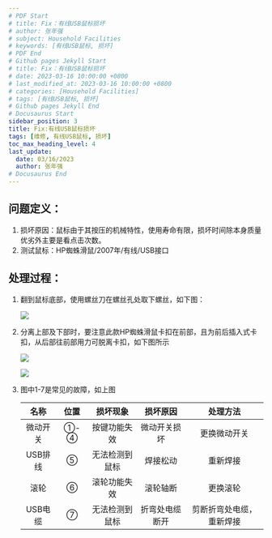 ```yaml
---
# PDF Start
# title: Fix：有线USB鼠标损坏
# author: 张年强
# subject: Household Facilities
# keywords: [有线USB鼠标, 损坏]
# PDF End
# Github pages Jekyll Start
# title: Fix：有线USB鼠标损坏
# date: 2023-03-16 10:00:00 +0800
# last_modified_at: 2023-03-16 10:00:00 +0800
# categories: [Household Facilities]
# tags: [有线USB鼠标, 损坏] 
# Github pages Jekyll End
# Docusaurus Start
sidebar_position: 3
title: Fix:有线USB鼠标损坏
tags: [维修, 有线USB鼠标, 损坏]
toc_max_heading_level: 4
last_update:
  date: 03/16/2023
  author: 张年强
# Docusaurus End
---
```


## 问题定义：

1. 损坏原因：鼠标由于其按压的机械特性，使用寿命有限，损坏时间除本身质量优劣外主要是看点击次数。
2. 测试鼠标：HP蜘蛛滑鼠/2007年/有线/USB接口

## 处理过程：

1. 翻到鼠标底部，使用螺丝刀在螺丝孔处取下螺丝，如下图：

   ![](https://p-md.s3.bitiful.net/90000/99113-00004/99113-00004-01.jpg)

2. 分离上部及下部时，要注意此款HP蜘蛛滑鼠卡扣在前部，且为前后插入式卡扣，从后部往前部用力可脱离卡扣，如下图所示

   ![](https://p-md.s3.bitiful.net/90000/99113-00004/99113-00004-02.jpg)

   ![](https://p-md.s3.bitiful.net/90000/99113-00004/99113-00004-03.jpg)

3. 图中1-7是常见的故障，如上图

   |   名称   | 位置 |    损坏现象    |    损坏原因    |         处理方法         |
   | :------: | :--: | :------------: | :------------: | :----------------------: |
   | 微动开关 | ①-④  |  按键功能失效  |  微动开关损坏  |       更换微动开关       |
   | USB排线  |  ⑤   | 无法检测到鼠标 |    焊接松动    |         重新焊接         |
   |   滚轮   |  ⑥   |  滚轮功能失效  |    滚轮轴断    |         更换滚轮         |
   | USB电缆  |  ⑦   | 无法检测到鼠标 | 折弯处电缆断开 | 剪断折弯处电缆，重新焊接 |
